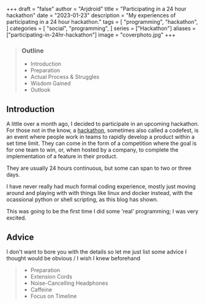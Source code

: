 +++
draft = "false"
author = "Arjdroid"
title = "Participating in a 24 hour hackathon"
date = "2023-01-23"
description = "My experiences of participating in a 24 hour hackathon."
tags = [
    "programming",
    "hackathon",
]
categories = [
    "social",
    "programming",
]
series = ["Hackathon"]
aliases = ["participating-in-24hr-hackathon"]
image = "coverphoto.jpg"
+++

> ### Outline
> * Introduction
> * Preparation
> * Actual Process & Struggles
> * Wisdom Gained
> * Outlook

## Introduction

A little over a month ago, I decided to participate in an upcoming hackathon. For those not in the know, a [hackathon](https://en.wikipedia.org/wiki/Hackathon), sometimes also called a codefest, is an event where people work in teams to rapidly develop a product within a set time limit. They can come in the form of a competition where the goal is for one team to win, or, when hosted by a company, to complete the implementation of a feature in their product.

They are usually 24 hours continuous, but some can span to two or three days.

I have never really had much formal coding experience, mostly just moving around and playing with with things like linux and docker instead, with the ocassional python or shell scripting, as this blog has shown. 

This was going to be the first time I did some 'real' programming; I was very excited.

## Advice

I don't want to bore you with the details so let me just list some advice I thought would be obvious / I wish I knew beforehand

> * Preparation
> * Extension Cords
> * Noise-Cancelling Headphones
> * Caffeine
> * Focus on Timeline